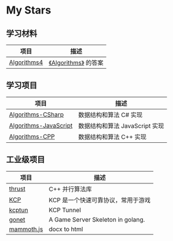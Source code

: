 # My Stars

## 学习材料

|项目|描述|
|---|---|
[Algorithms4](https://github.com/yangdong0729/Algorithms4)|[《Algorithms》](https://book.douban.com/subject/4854123/) 的答案

## 学习项目

|项目|描述|
|---|---|
[Algorithms-CSharp](https://github.com/yangdong0729/Algorithms-CSharp)|数据结构和算法 C# 实现
[Algorithms-JavaScript](https://github.com/yangdong0729/Algorithms-JavaScript)|数据结构和算法 JavaScript 实现
[Algorithms-CPP](https://github.com/yangdong0729/Algorithms-CPP)|数据结构和算法 C++ 实现

## 工业级项目

|项目|描述|
|---|---|
[thrust](https://github.com/yangdong0729/thrust)|C++ 并行算法库
[KCP](https://github.com/yangdong0729/KCP)|KCP 是一个快速可靠协议，常用于游戏
[kcptun](https://github.com/yangdong0729/kcptun)|KCP Tunnel
[gonet](https://github.com/yangdong0729/gonet)|A Game Server Skeleton in golang.
[mammoth.js](https://github.com/yangdong0729/mammoth.js)|docx to html
